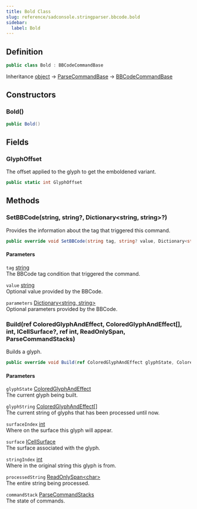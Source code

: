 ```yaml
---
title: Bold Class
slug: reference/sadconsole.stringparser.bbcode.bold
sidebar:
  label: Bold
---
```

## Definition

```csharp title="C#"
public class Bold : BBCodeCommandBase
```

Inheritance [object](https://learn.microsoft.com/dotnet/api/system.object/) → [ParseCommandBase](../sadconsole.stringparser.parsecommandbase/) → [BBCodeCommandBase](../sadconsole.stringparser.bbcode.bbcodecommandbase/)

## Constructors

### Bold()

```csharp title="C#"
public Bold()
```


## Fields

### GlyphOffset

The offset applied to the glyph to get the emboldened variant.

```csharp title="C#"
public static int GlyphOffset
```

## Methods

### SetBBCode(string, string?, Dictionary<string, string>?)

Provides the information about the tag that triggered this command.

```csharp title="C#"
public override void SetBBCode(string tag, string? value, Dictionary<string, string>? parameters)
```

#### Parameters

`tag` [string](https://learn.microsoft.com/dotnet/api/system.string/)  
The BBCode tag condition that triggered the command.

`value` [string](https://learn.microsoft.com/dotnet/api/system.string/)  
Optional value provided by the BBCode.

`parameters` [Dictionary\<string, string\>](https://learn.microsoft.com/dotnet/api/system.collections.generic.dictionary-2/)  
Optional parameters provided by the BBCode.


### Build(ref ColoredGlyphAndEffect, ColoredGlyphAndEffect[], int, ICellSurface?, ref int, ReadOnlySpan<char>, ParseCommandStacks)

Builds a glyph.

```csharp title="C#"
public override void Build(ref ColoredGlyphAndEffect glyphState, ColoredGlyphAndEffect[] glyphString, int surfaceIndex, ICellSurface? surface, ref int stringIndex, ReadOnlySpan<char> processedString, ParseCommandStacks commandStack)
```

#### Parameters

`glyphState` [ColoredGlyphAndEffect](../sadconsole.coloredglyphandeffect/)  
The current glyph being built.

`glyphString` [ColoredGlyphAndEffect[]](../sadconsole.coloredglyphandeffect/)  
The current string of glyphs that has been processed until now.

`surfaceIndex` [int](https://learn.microsoft.com/dotnet/api/system.int32/)  
Where on the surface this glyph will appear.

`surface` [ICellSurface](../sadconsole.icellsurface/)  
The surface associated with the glyph.

`stringIndex` [int](https://learn.microsoft.com/dotnet/api/system.int32/)  
Where in the original string this glyph is from.

`processedString` [ReadOnlySpan\<char\>](https://learn.microsoft.com/dotnet/api/system.readonlyspan-1/)  
The entire string being processed.

`commandStack` [ParseCommandStacks](../sadconsole.stringparser.parsecommandstacks/)  
The state of commands.
